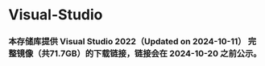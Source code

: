 # Visual-Studio
### 本存储库提供 Visual Studio 2022（Updated on 2024-10-11） 完整镜像（共71.7GB）的下载链接，链接会在 2024-10-20 之前公示。
